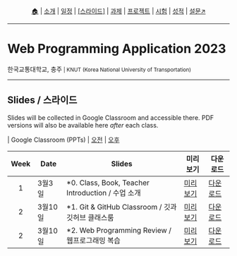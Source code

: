 <p id="menu" align="center">
  <a href="https://ut-nodejs.github.io" title="Home">🏠</a> |
  <a href="about.html" title="About">소개</a> |
  <a href="/schedule.html" title="Schedule">일정</a> |
  <a href="/slides.html" title="Slides"><u>[스라이드]</u></a> |
  <a href="/practice.html" title="Practice">과제</a> |
  <a href="/project.html" title="Project">프로젝트</a> |
  <a href="/tests.html" title="Tests">시험</a> |
  <a href="/grading.html" title="Grading">성적</a> |
  <a href="https://pollev.com/aarons007" title="PollEverywhere">설문↗️</a>
</p>

---

# Web Programming Application 2023

<p>한국교통대학교, 충주<small> | KNUT (Korea National University of Transportation)</small></p>

---

## Slides / 스라이드

Slides will be collected in Google Classroom and accessible there. PDF versions will also be available here _after_ each class.

| Google Classroom (PPTs) | [오전](https://classroom.google.com/c/NTEyMjUxMTM4MjQz?cjc=m5cbuja) | [오후](https://classroom.google.com/c/NTE2NTcyNjcwNjMz?cjc=sr6x7hg)

| Week | Date    | Slides                                             | 미리보기                                                                                                                                                      | 다운로드                                                                                                          |
| :--: | ------- | -------------------------------------------------- | ------------------------------------------------------------------------------------------------------------------------------------------------------------- | ----------------------------------------------------------------------------------------------------------------- |
|  1   | 3월3일  | \*0. Class, Book, Teacher Introduction / 수업 소개 | [미리보기](https://docs.google.com/viewer?url=github.com/ut-nodejs/ut-nodejs.github.io/raw/master/slides/_0-NodeJS-%EC%88%98%EC%97%85-%EC%86%8C%EA%B0%9C.pdf) | [다운로드](https://github.com/ut-nodejs/ut-nodejs.github.io/raw/master/slides/_0-NodeJS-수업-소개.pdf)            |
|  2   | 3월10일 | \*1. Git & GitHub Classroom / 깃과 깃허브 클래스룸 | [미리보기](https://docs.google.com/viewer?url=github.com/ut-nodejs/ut-nodejs.github.io/raw/master/slides/_1.%20깃과%20깃허브%20클래스룸.pdf)                  | [다운로드](https://github.com/ut-nodejs/ut-nodejs.github.io/raw/master/slides/_1.%20깃과%20깃허브%20클래스룸.pdf) |
|  2   | 3월10일 | \*2. Web Programming Review / 웹프로그래밍 복습    | [미리보기](https://docs.google.com/viewer?url=github.com/ut-nodejs/ut-nodejs.github.io/raw/master/slides/_2.%20웹%20프로그래밍%20복습.pdf)                    | [다운로드](https://github.com/ut-nodejs/ut-nodejs.github.io/raw/master/slides/_2.%20웹%20프로그래밍%20복습.pdf)   |
